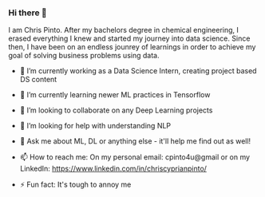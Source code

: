 ### Hi there 👋

I am Chris Pinto. After my bachelors degree in chemical engineering, I erased everything I knew and started my journey into data science. Since then, I have been on an endless jounrey of learnings in order to achieve my goal of solving business problems using data.

- 🔭 I’m currently working as a Data Science Intern, creating project based DS content

- 🌱 I’m currently learning newer ML practices in Tensorflow

- 👯 I’m looking to collaborate on any Deep Learning projects

- 🤔 I’m looking for help with understanding NLP

- 💬 Ask me about ML, DL or anything else - it'll help me find out as well!

- 📫 How to reach me: On my personal email: cpinto4u@gmail or on my LinkedIn: https://www.linkedin.com/in/chriscyprianpinto/

- ⚡ Fun fact: It's tough to annoy me
